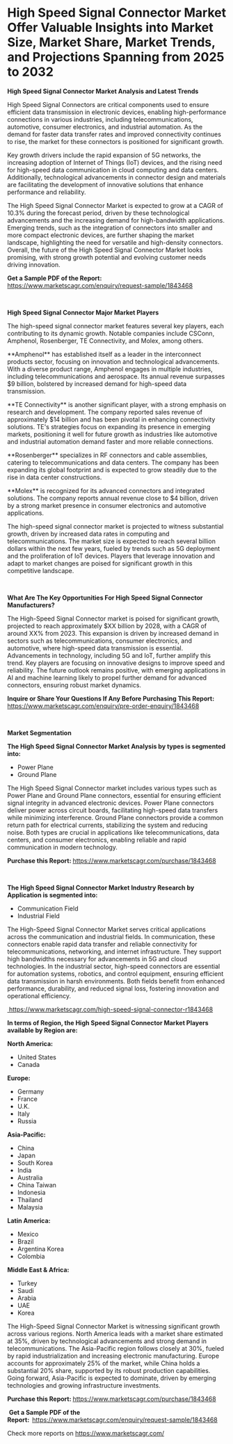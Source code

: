 <p><h1>High Speed Signal Connector Market Offer Valuable Insights into Market Size, Market Share, Market Trends, and Projections Spanning from 2025 to 2032</h1></p><p><strong>High Speed Signal Connector Market Analysis and Latest Trends</strong></p>
<p><p>High Speed Signal Connectors are critical components used to ensure efficient data transmission in electronic devices, enabling high-performance connections in various industries, including telecommunications, automotive, consumer electronics, and industrial automation. As the demand for faster data transfer rates and improved connectivity continues to rise, the market for these connectors is positioned for significant growth. </p><p>Key growth drivers include the rapid expansion of 5G networks, the increasing adoption of Internet of Things (IoT) devices, and the rising need for high-speed data communication in cloud computing and data centers. Additionally, technological advancements in connector design and materials are facilitating the development of innovative solutions that enhance performance and reliability. </p><p>The High Speed Signal Connector Market is expected to grow at a CAGR of 10.3% during the forecast period, driven by these technological advancements and the increasing demand for high-bandwidth applications. Emerging trends, such as the integration of connectors into smaller and more compact electronic devices, are further shaping the market landscape, highlighting the need for versatile and high-density connectors. Overall, the future of the High Speed Signal Connector Market looks promising, with strong growth potential and evolving customer needs driving innovation.</p></p>
<p><strong>Get a Sample PDF of the Report:&nbsp;</strong> <a href="https://www.marketscagr.com/enquiry/request-sample/1843468?utm_campaign=2236&utm_medium=2&utm_source=Github&utm_content=ia&utm_term=13022025&utm_id=high-speed-signal-connector">https://www.marketscagr.com/enquiry/request-sample/1843468</a></p>
<p>&nbsp;</p>
<p><strong>High Speed Signal Connector Major Market Players</strong></p>
<p><p>The high-speed signal connector market features several key players, each contributing to its dynamic growth. Notable companies include CSConn, Amphenol, Rosenberger, TE Connectivity, and Molex, among others. </p><p>**Amphenol** has established itself as a leader in the interconnect products sector, focusing on innovation and technological advancements. With a diverse product range, Amphenol engages in multiple industries, including telecommunications and aerospace. Its annual revenue surpasses $9 billion, bolstered by increased demand for high-speed data transmission.</p><p>**TE Connectivity** is another significant player, with a strong emphasis on research and development. The company reported sales revenue of approximately $14 billion and has been pivotal in enhancing connectivity solutions. TE's strategies focus on expanding its presence in emerging markets, positioning it well for future growth as industries like automotive and industrial automation demand faster and more reliable connections.</p><p>**Rosenberger** specializes in RF connectors and cable assemblies, catering to telecommunications and data centers. The company has been expanding its global footprint and is expected to grow steadily due to the rise in data center constructions. </p><p>**Molex** is recognized for its advanced connectors and integrated solutions. The company reports annual revenue close to $4 billion, driven by a strong market presence in consumer electronics and automotive applications.</p><p>The high-speed signal connector market is projected to witness substantial growth, driven by increased data rates in computing and telecommunications. The market size is expected to reach several billion dollars within the next few years, fueled by trends such as 5G deployment and the proliferation of IoT devices. Players that leverage innovation and adapt to market changes are poised for significant growth in this competitive landscape.</p></p>
<p>&nbsp;</p>
<p><strong>What Are The Key Opportunities For High Speed Signal Connector Manufacturers?</strong></p>
<p><p>The High-Speed Signal Connector market is poised for significant growth, projected to reach approximately $XX billion by 2028, with a CAGR of around XX% from 2023. This expansion is driven by increased demand in sectors such as telecommunications, consumer electronics, and automotive, where high-speed data transmission is essential. Advancements in technology, including 5G and IoT, further amplify this trend. Key players are focusing on innovative designs to improve speed and reliability. The future outlook remains positive, with emerging applications in AI and machine learning likely to propel further demand for advanced connectors, ensuring robust market dynamics.</p></p>
<p><strong>Inquire or Share Your Questions If Any Before Purchasing This Report:</strong> <a href="https://www.marketscagr.com/enquiry/pre-order-enquiry/1843468?utm_campaign=2236&utm_medium=2&utm_source=Github&utm_content=ia&utm_term=13022025&utm_id=high-speed-signal-connector">https://www.marketscagr.com/enquiry/pre-order-enquiry/1843468</a></p>
<p>&nbsp;</p>
<p><strong>Market Segmentation</strong></p>
<p><strong>The High Speed Signal Connector Market Analysis by types is segmented into:</strong></p>
<p><ul><li>Power Plane</li><li>Ground Plane</li></ul></p>
<p><p>The High Speed Signal Connector market includes various types such as Power Plane and Ground Plane connectors, essential for ensuring efficient signal integrity in advanced electronic devices. Power Plane connectors deliver power across circuit boards, facilitating high-speed data transfers while minimizing interference. Ground Plane connectors provide a common return path for electrical currents, stabilizing the system and reducing noise. Both types are crucial in applications like telecommunications, data centers, and consumer electronics, enabling reliable and rapid communication in modern technology.</p></p>
<p><strong>Purchase this Report:&nbsp;</strong><a href="https://www.marketscagr.com/purchase/1843468?utm_campaign=2236&utm_medium=2&utm_source=Github&utm_content=ia&utm_term=13022025&utm_id=high-speed-signal-connector">https://www.marketscagr.com/purchase/1843468</a></p>
<p>&nbsp;</p>
<p><strong>The High Speed Signal Connector Market Industry Research by Application is segmented into:</strong></p>
<p><ul><li>Communication Field</li><li>Industrial Field</li></ul></p>
<p><p>The High-Speed Signal Connector Market serves critical applications across the communication and industrial fields. In communication, these connectors enable rapid data transfer and reliable connectivity for telecommunications, networking, and internet infrastructure. They support high bandwidths necessary for advancements in 5G and cloud technologies. In the industrial sector, high-speed connectors are essential for automation systems, robotics, and control equipment, ensuring efficient data transmission in harsh environments. Both fields benefit from enhanced performance, durability, and reduced signal loss, fostering innovation and operational efficiency.</p></p>
<p><a href="https://www.marketscagr.com/high-speed-signal-connector-r1843468?utm_campaign=2236&utm_medium=2&utm_source=Github&utm_content=ia&utm_term=13022025&utm_id=high-speed-signal-connector">&nbsp;https://www.marketscagr.com/high-speed-signal-connector-r1843468</a></p>
<p><strong>In terms of Region, the High Speed Signal Connector Market Players available by Region are:</strong></p>
<p>
    <p> <strong> North America: </strong>
        <ul>
            <li>United States</li>
            <li>Canada</li>
        </ul>
        </p> 
    <p> <strong> Europe: </strong>
        <ul>
            <li>Germany</li>
            <li>France</li>
            <li>U.K.</li>
            <li>Italy</li>
            <li>Russia</li>
        </ul>
        </p> 
    <p> <strong> Asia-Pacific: </strong>
        <ul>
            <li>China</li>
            <li>Japan</li>
            <li>South Korea</li>
            <li>India</li>
            <li>Australia</li>
            <li>China Taiwan</li>
            <li>Indonesia</li>
            <li>Thailand</li>
            <li>Malaysia</li>
        </ul>
        </p> 
    <p> <strong> Latin America: </strong>
        <ul>
            <li>Mexico</li>
            <li>Brazil</li>
            <li>Argentina Korea</li>
            <li>Colombia</li>
        </ul>
        </p> 
    <p> <strong> Middle East & Africa: </strong>
        <ul>
            <li>Turkey</li>
            <li>Saudi</li>
            <li>Arabia</li>
            <li>UAE</li>
            <li>Korea</li>
        </ul>
    </p>
    </p>
<p><p>The High-Speed Signal Connector Market is witnessing significant growth across various regions. North America leads with a market share estimated at 35%, driven by technological advancements and strong demand in telecommunications. The Asia-Pacific region follows closely at 30%, fueled by rapid industrialization and increasing electronic manufacturing. Europe accounts for approximately 25% of the market, while China holds a substantial 20% share, supported by its robust production capabilities. Going forward, Asia-Pacific is expected to dominate, driven by emerging technologies and growing infrastructure investments.</p></p>
<p><strong>Purchase this Report: </strong><a href="https://www.marketscagr.com/purchase/1843468?utm_campaign=2236&utm_medium=2&utm_source=Github&utm_content=ia&utm_term=13022025&utm_id=high-speed-signal-connector">https://www.marketscagr.com/purchase/1843468</a></p>
<p>&nbsp;<strong>Get a Sample PDF of the Report:&nbsp;&nbsp;</strong><a href="https://www.marketscagr.com/enquiry/request-sample/1843468?utm_campaign=2236&utm_medium=2&utm_source=Github&utm_content=ia&utm_term=13022025&utm_id=high-speed-signal-connector">https://www.marketscagr.com/enquiry/request-sample/1843468</a></p>
<p><strong></strong></p>
<p>Check more reports on <a href="https://www.marketscagr.com/?utm_campaign=2236&utm_medium=2&utm_source=Github&utm_content=ia&utm_term=13022025&utm_id=high-speed-signal-connector">https://www.marketscagr.com/</a></p>